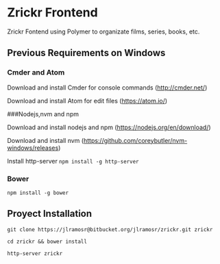 # Zrickr Frontend

Zrickr Fontend using Polymer to organizate films, series, books, etc.

## Previous Requirements on Windows

### Cmder and Atom

Download and install Cmder for console commands (http://cmder.net/)

Download and install Atom for edit files (https://atom.io/)

###Nodejs,nvm and npm

Download and install nodejs and npm (https://nodejs.org/en/download/)

Download and install nvm (https://github.com/coreybutler/nvm-windows/releases)

Install http-server `npm install -g http-server`

### Bower

`npm install -g bower`

## Proyect Installation

`git clone https://jlramosr@bitbucket.org/jlramosr/zrickr.git zrickr`

`cd zrickr && bower install`

`http-server zrickr`
